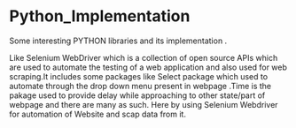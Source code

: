 # Python_Implementation

Some interesting PYTHON libraries and its implementation .

Like Selenium WebDriver which is a collection of open source APIs which are used to automate the testing of a web application and also used for web scraping.It includes some packages like Select package which used to automate through the drop down menu present in webpage .Time is the pakage used to provide delay while approaching to other state/part of webpage and there are many as such.
Here by using Selenium Webdriver for automation of Website and scap data from it.
